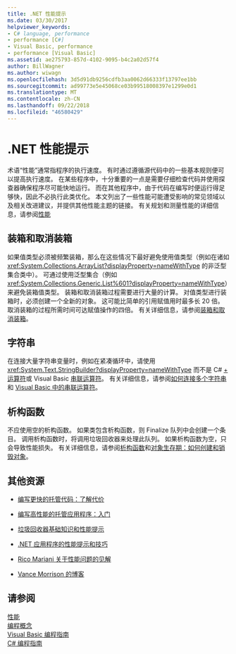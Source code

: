 ```yaml
---
title: .NET 性能提示
ms.date: 03/30/2017
helpviewer_keywords:
- C# language, performance
- performance [C#]
- Visual Basic, performance
- performance [Visual Basic]
ms.assetid: ae275793-857d-4102-9095-b4c2a02d57f4
author: BillWagner
ms.author: wiwagn
ms.openlocfilehash: 3d5d91db9256cdfb3aa0062d66333f13797ee1bb
ms.sourcegitcommit: ad99773e5e45068ce03b99518008397e1299e0d1
ms.translationtype: MT
ms.contentlocale: zh-CN
ms.lasthandoff: 09/22/2018
ms.locfileid: "46580429"
---
```

# <a name="net-performance-tips"></a>.NET 性能提示
术语“性能”通常指程序的执行速度。 有时通过遵循源代码中的一些基本规则便可以提高执行速度。 在某些程序中，十分重要的一点是需要仔细检查代码并使用探查器确保程序尽可能快地运行。 而在其他程序中，由于代码在编写时便运行得足够快，因此不必执行此类优化。 本文列出了一些性能可能遭受影响的常见领域以及相关改进建议，并提供其他性能主题的链接。 有关规划和测量性能的详细信息，请参阅[性能](../../../docs/framework/performance/index.md)  
  
## <a name="boxing-and-unboxing"></a>装箱和取消装箱  
 如果值类型必须被频繁装箱，那么在这些情况下最好避免使用值类型（例如在诸如 <xref:System.Collections.ArrayList?displayProperty=nameWithType> 的非泛型集合类中）。 可通过使用泛型集合（例如 <xref:System.Collections.Generic.List%601?displayProperty=nameWithType>）来避免装箱值类型。 装箱和取消装箱过程需要进行大量的计算。 对值类型进行装箱时，必须创建一个全新的对象。 这可能比简单的引用赋值用时最多长 20 倍。 取消装箱的过程所需时间可达赋值操作的四倍。 有关详细信息，请参阅[装箱和取消装箱](~/docs/csharp/programming-guide/types/boxing-and-unboxing.md)。  
  
## <a name="strings"></a>字符串  
 在连接大量字符串变量时，例如在紧凑循环中，请使用 <xref:System.Text.StringBuilder?displayProperty=nameWithType> 而不是 C# [+ 运算符](~/docs/csharp/language-reference/operators/addition-operator.md)或 Visual Basic [串联运算符](~/docs/visual-basic/language-reference/operators/concatenation-operators.md)。 有关详细信息，请参阅[如何连接多个字符串](../../csharp/how-to/concatenate-multiple-strings.md)和 [Visual Basic 中的串联运算符](~/docs/visual-basic/programming-guide/language-features/operators-and-expressions/concatenation-operators.md)。  
  
## <a name="destructors"></a>析构函数  
 不应使用空的析构函数。 如果类包含析构函数，则 Finalize 队列中会创建一个条目。 调用析构函数时，将调用垃圾回收器来处理此队列。 如果析构函数为空，只会导致性能损失。 有关详细信息，请参阅[析构函数](~/docs/csharp/programming-guide/classes-and-structs/destructors.md)和[对象生存期：如何创建和销毁对象](~/docs/visual-basic/programming-guide/language-features/objects-and-classes/object-lifetime-how-objects-are-created-and-destroyed.md)。  
  
## <a name="other-resources"></a>其他资源  
  
-   [编写更快的托管代码：了解代价](https://go.microsoft.com/fwlink/?LinkId=99294)  
  
-   [编写高性能的托管应用程序：入门](https://go.microsoft.com/fwlink/?LinkId=99295)  
  
-   [垃圾回收器基础知识和性能提示](https://go.microsoft.com/fwlink/?LinkId=99296)  
  
-   [.NET 应用程序的性能提示和技巧](https://go.microsoft.com/fwlink/?LinkId=99297)  

-   [Rico Mariani 关于性能问题的见解](https://go.microsoft.com/fwlink/?LinkId=115679)  

-   [Vance Morrison 的博客](https://blogs.msdn.microsoft.com/vancem/)
  
## <a name="see-also"></a>请参阅  
 [性能](../../../docs/framework/performance/index.md)  
 [编程概念](https://msdn.microsoft.com/library/65c12cca-af4f-4017-886e-2dbc00a189d6)  
 [Visual Basic 编程指南](../../visual-basic/programming-guide/index.md)  
 [C# 编程指南](https://msdn.microsoft.com/library/ac0f23a2-6bf3-4077-be99-538ae5fd3bc5)
